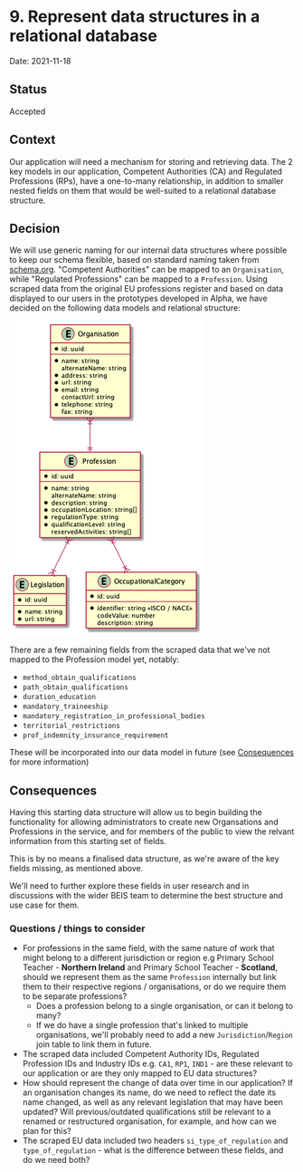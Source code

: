 # 9. Represent data structures in a relational database

Date: 2021-11-18

## Status

Accepted

## Context

Our application will need a mechanism for storing and retrieving data. The 2 key models in our application, Competent Authorities (CA) and Regulated Professions (RPs), have a one-to-many relationship, in addition to smaller nested fields on them that would be well-suited to a relational database structure.

## Decision

We will use generic naming for our internal data structures where possible to keep our schema flexible, based on standard naming taken from [schema.org](https://schema.org/). "Competent Authorities" can be mapped to an `Organisation`, while "Regulated Professions" can be mapped to a `Profession`. Using scraped data from the original EU professions register and based on data displayed to our users in the prototypes developed in Alpha, we have decided on the following data models and relational structure:

![Organisations and professions data models](/doc/architecture/diagrams/organisations-and-professions/organisations-and-professions-0009.png)

There are a few remaining fields from the scraped data that we've not mapped to the Profession model yet, notably:

- `method_obtain_qualifications`
- `path_obtain_qualifications`
- `duration_education`
- `mandatory_traineeship`
- `mandatory_registration_in_professional_bodies`
- `territorial_restrictions`
- `prof_indemnity_insurance_requirement`

These will be incorporated into our data model in future (see [Consequences](#consequences) for more information)

## Consequences

Having this starting data structure will allow us to begin building the functionality for allowing administrators to create new Organsations and Professions in the service, and for members of the public to view the relvant information from this starting set of fields.

This is by no means a finalised data structure, as we're aware of the key fields missing, as mentioned above.

We'll need to further explore these fields in user research and in discussions with the wider BEIS team to determine the best structure and use case for them.

### Questions / things to consider

- For professions in the same field, with the same nature of work that might belong to a different jurisdiction or region e.g Primary School Teacher - **Northern Ireland** and Primary School Teacher - **Scotland**, should we represent them as the same `Profession` internally but link them to their respective regions / organisations, or do we require them to be separate professions?
  - Does a profession belong to a single organisation, or can it belong to many?
  - If we do have a single profession that's linked to multiple organisations, we'll probably need to add a new `Jurisdiction`/`Region` join table to link them in future.
- The scraped data included Competent Authority IDs, Regulated Profession IDs and Industry IDs e.g. `CA1`, `RP1`, `IND1` - are these relevant to our application or are they only mapped to EU data structures?
- How should represent the change of data over time in our application? If an organisation changes its name, do we need to reflect the date its name changed, as well as any relevant legislation that may have been updated? Will previous/outdated qualifications still be relevant to a renamed or restructured organisation, for example, and how can we plan for this?
- The scraped EU data included two headers `si_type_of_regulation` and `type_of_regulation` - what is the difference between these fields, and do we need both?
